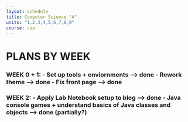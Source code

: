 ```yaml
---
layout: schedule
title: Computer Science "A"
units: "1,2,3,4,5,6,7,8,9"
course: csa
---
```


# PLANS BY WEEK

<h3> WEEK 0 + 1: 
- Set up tools + enviornments --> done
- Rework theme --> done
- Fix front page --> done

<h3> WEEK 2: 
- Apply Lab Notebook setup to blog --> done 
- Java console games + understand basics of Java classes and objects --> done (partially?)